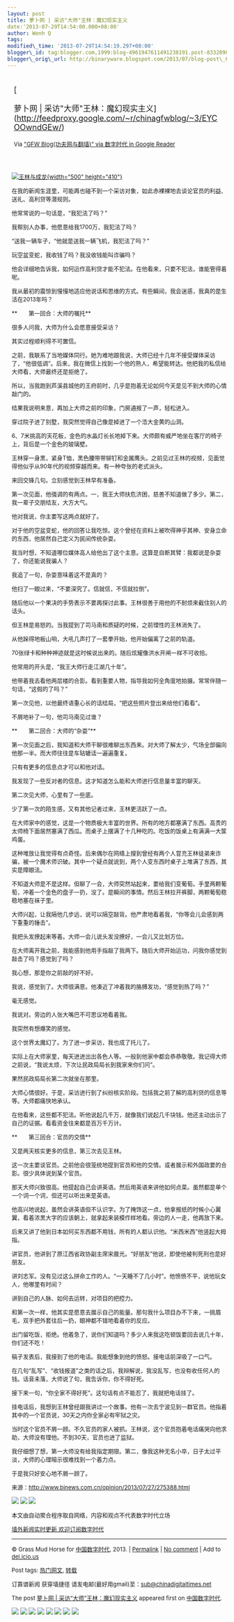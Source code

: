 ```yaml
--- 
layout: post 
title: 萝卜网 | 采访"大师"王林：魔幻现实主义 
date:'2013-07-29T14:54:00.000+08:00' 
author: Wenh Q
tags:
modified\_time: '2013-07-29T14:54:19.297+08:00' 
blogger\_id: tag:blogger.com,1999:blog-4961947611491238191.post-8332098493173415229
blogger\_orig\_url: http://binaryware.blogspot.com/2013/07/blog-post\_6908.html
---
```

<div style="margin: 10px; padding: 5px;">

<div style="font-size: 18px;">

[

萝卜网 |
采访"大师"王林：魔幻现实主义](http://feedproxy.google.com/~r/chinagfwblog/~3/EYCOOwndGEw/)

</div>

<div style="font-size: 13px;">

Via ["GFW Blog(功夫网与翻墙)" via 数字时代 in Google
Reader](https://www.blogger.com/blogger.g?blogID=4961947611491238191)

</div>

</div>

<div style="font-size: 13px; padding: 15px 0 10px 10px;">

[![王林与成龙](http://chinadigitaltimes.net/chinese/files/2013/07/%E7%8E%8B%E6%9E%97%E4%B8%8E%E6%88%90%E9%BE%99.gif){width="500"
height="410"}](http://chinadigitaltimes.net/chinese/files/2013/07/%E7%8E%8B%E6%9E%97%E4%B8%8E%E6%88%90%E9%BE%99.gif)

在我的新闻生涯里，可能再也碰不到一个采访对象，如此赤裸裸地去谈论官员的利益、送礼、高利贷等潜规则。

他常常说的一句话是，“我犯法了吗？”

我帮别人办事，他愿意给我1700万，我犯法了吗？

“送我一辆车子，“他就是送我一辆飞机，我犯法了吗？”

玩空盆变蛇，我收钱了吗？我没收钱能叫诈骗吗？

他会详细地告诉我，如何运作高利贷才能不犯法。在他看来，只要不犯法，谁能管得着呢。

我从最初的震惊到慢慢地适应他说话和思维的方式。有些瞬间，我会迷惑，我真的是生活在2013年吗？

**　　第一回合：大师的嘱托**

很多人问我，大师为什么会愿意接受采访？

其实过程顺利得不可置信。

之前，我联系了当地媒体同行。她为难地跟我说，大师已经十几年不接受媒体采访了，“他很低调”。后来，我在微信上找到一个他的熟人，希望能转达。他把我的私信给大师看，大师最终还是拒绝了。

所以，当我跑到芦溪县城他的王府前时，几乎是抱着无论如何今天是见不到大师的心情敲门的。

结果我说明来意，再加上大师之前的印象，门房通报了一声，轻松进入。

穿过院子进了别墅，我突然觉得自己像是掉进了一个浩大金黄的山洞。

6、7米挑高的天花板，金色的水晶灯长长地掉下来。大师颇有威严地坐在客厅的椅子上，背后是一个金色的玻璃壁。

王林穿一身黑，紧身T恤，黑色腰带带铆钉和金属鹰头。之前见过王林的视频，见面觉得他似乎从90年代的视频穿越而来。有一种夸张的老式派头。

来回交锋几句。立刻感觉到王林早有准备。

第一次见面，他强调的有两点。一，我王大师扶危济困，慈善不知道做了多少。第二，我一辈子交朋结友，大方大气。

他对我说，你主要写这两点就好了。

对于他的空盆变蛇，他的回答让我吃惊。这个曾经在资料上被吹得神乎其神、安身立命的东西，他居然自己定义为民间传统杂耍。

我当时想，不知道哪位媒体高人给他出了这个主意。这算是自断其臂：我都说是杂耍了，你还能说我骗人？

我追了一句，杂耍意味着这不是真的？

他扫了一眼过来，“不要深究了。信就信，不信就拉倒”。

随后他以一个果决的手势表示不要再探讨此事。王林很善于用他的不耐烦来截住别人的话头。

但王林是易怒的。当我提到了司马南和质疑的时候，之前理性的王林消失了。

从他跺得地板山响，大吼几声打了一套拳开始，他开始偏离了之前的轨道。

70张绿卡和种种神迹就是这时候说出来的。随后炫耀像洪水开闸一样不可收拾。

他常用的开头是，“我王大师行走江湖几十年”。

他带着我去看他两层楼的合影。看到重要人物，指导我如何全角度地拍摄。常常伴随一句话，“这假的了吗？”

第一次见他，以他最终语重心长的话结局，“把这些照片登出来给他们看看”。

不屑地补了一句，他司马南见过谁？

**　　第二回合：大师的“杂耍”**

第一次见面之后，我知道和大师干聊很难聊出东西来。对大师了解太少，气场全部偏向他那一半。而大师往往是车轱辘话一遍遍重复。

只有有更多的信息点才可以和他对话。

我发现了一些反对者的信息。这才知道怎么能和大师进行信息量丰富的聊天。

第二次见大师，心里有了一些底。

少了第一次的陌生感，又有其他记者过来，王林更活跃了一点。

在大师家中的感觉，这是一个物质极大丰富的世界。所有的地方都塞满了东西。高贵的太师椅下面居然塞满了西瓜。而桌子上摆满了十几种吃的。吃饭的饭桌上有满满一大筐鸡蛋。

这种堆放让我觉得有点奇怪。后来偶尔在网络上搜到曾经有两个人冒充王林徒弟来诈骗，被一个魔术师识破。其中一个疑点就说到，两个人变东西时桌子上堆满了东西，其实是障眼法。

不知道大师是不是这样。但聊了一会，大师突然站起来，要给我们变葡萄。手里两颗葡萄，冲着一个金色的盘子一扔，没了。是瞬间的事情。然后王林拉开裤脚，两颗葡萄稳稳地塞在袜子里。

大师兴起，让我隔他几步远，说可以隔空敲背。他严肃地看着我，“你等会儿会感到两下重重的锤击”。

我把头发撩起来等着。大师一会儿说头发没撩好，一会儿又比划方位。

在大师离开我之前，我能感到他用手指敲了我两下。随后大师开始运功，问我你感觉到敲击了吗？感觉到了吗？

我心想，那是你之前敲的好不好。

我说，感觉到了。大师很满意。他凑近了冲着我的胳膊发功，“感觉到热了吗？”

毫无感觉。

我说对。旁边的人张大嘴巴不可思议地看着我。

我突然有想爆笑的感觉。

这个世界太魔幻了。为了进一步采访，我也成了托儿了。

实际上在大师家里，每天进进出出各色人等。一般到他家中都会恭恭敬敬。我记得大师之前说，“我说太烦，下次让民政局局长到我家来你们问”。

果然民政局局长第二次就坐在那里。

大师心情很好。于是，采访进行到了纠纷核实阶段。包括我之前了解的高利贷的信息等等。大师都痛快地承认。

在他看来，这些都不犯法。听他说起几千万，就像我们说起几千块钱。他还主动出示了自己的证据。看看资金往来都是百万千万计。

**　　第三回合：官员的交情**

又是两天核实更多的信息，第三次去见王林。

这一次主要谈官员。之前他会很笼统地提到官员和他的交情。或者展示和外国政要的合影。很少具体说到某个官员。

那天大师兴致很高。他提起自己会讲英语。然后用英语来讲他如何点菜。虽然都是单个一个词一个词，但还可以听出来是英语。

他高兴地说起，虽然会讲英语但不认识字。为了掩饰这一点，他拿报纸的时候小心翼翼，看着浓黑大字的应该朝上，就拿起来装模作样地看。旁边的人一走，他再放下来。

后来又讲了他到日本如何买东西都不用钱，所有的人都认识他。“米西米西”他竖起大拇指。

讲官员，他讲到了原江西省政协副主席宋晨光。“好朋友”他说，即使他被判死刑也是好朋友。

讲刘志军。没有见过这么拼命工作的人。“一天睡不了几小时”。他愤愤不平，说他玩女人，他哪里有时间？

讲到自己的人脉、如何去运转，对项目的把控力。

和第一次一样，他其实是愿意去展示自己的能量。那句我什么项目办不下来，一挑眉毛，双手把外套往后一扔，眼神都不错地看着你的反应。

出门留吃饭，拒绝。他着急了，说你们知道吗？多少人来我这吃顿饭要回去说几十年，你们还不吃！

稿子发表后，我接到了他的电话。我能想象到他的愤怒。接电话前深吸了一口气。

在几句“乱写”、“收钱报道”之类的话之后，我辩解说，我没乱写，也没有收任何人的钱。话音未落，大师说了句，我告诉你，你不得好死。

接下来一句，“你全家不得好死”。这句话有点不能忍了，我就把电话挂了。

挂电话后，我想到王林曾经跟我讲过一个故事。他有一次去宁波见到一群官员。他指着其中的一个官员说，30天之内你全家必有牢狱之灾。

当时这个官员不屑一顾。不久官员的家人被抓。王林说，这个官员抱着电话痛哭向他求助，大师没有理他。不到30天，官员也进了监狱。

我仔细想了想，第一大师没有给我指定期限。第二，像我这种无名小卒，日子太过平淡，大师的心理暗示很难找到一个着力点。

于是我只好安心地不屑一顾了。

来源：http://www.bjnews.com.cn/opinion/2013/07/27/275388.html

<div>

[![](http://feeds.feedburner.com/~ff/tamd?d=yIl2AUoC8zA)](http://feeds.feedburner.com/~ff/tamd?a=WShBqiUPzvo:9eULymk5elk:yIl2AUoC8zA)
[![](http://feeds.feedburner.com/~ff/tamd?d=qj6IDK7rITs)](http://feeds.feedburner.com/~ff/tamd?a=WShBqiUPzvo:9eULymk5elk:qj6IDK7rITs)
[![](http://feeds.feedburner.com/~ff/tamd?i=WShBqiUPzvo:9eULymk5elk:-BTjWOF_DHI)](http://feeds.feedburner.com/~ff/tamd?a=WShBqiUPzvo:9eULymk5elk:-BTjWOF_DHI)

</div>

本文由自动聚合程序取自网络，内容和观点不代表数字时代立场

[墙外新闻实时更新 欢迎订阅数字时代](http://eepurl.com/mstlf)




------------------------------------------------------------------------

© Grass Mud Horse for
[中国数字时代](http://chinadigitaltimes.net/chinese), 2013. |
[Permalink](http://chinadigitaltimes.net/chinese/2013/07/%E8%90%9D%E5%8D%9C%E7%BD%91-%E9%87%87%E8%AE%BF%E5%A4%A7%E5%B8%88%E7%8E%8B%E6%9E%97%EF%BC%9A%E9%AD%94%E5%B9%BB%E7%8E%B0%E5%AE%9E%E4%B8%BB%E4%B9%89/)
| [No
comment](http://chinadigitaltimes.net/chinese/2013/07/%E8%90%9D%E5%8D%9C%E7%BD%91-%E9%87%87%E8%AE%BF%E5%A4%A7%E5%B8%88%E7%8E%8B%E6%9E%97%EF%BC%9A%E9%AD%94%E5%B9%BB%E7%8E%B0%E5%AE%9E%E4%B8%BB%E4%B9%89/#comments)
| Add to
[del.icio.us](http://del.icio.us/post?url=http://chinadigitaltimes.net/chinese/2013/07/%E8%90%9D%E5%8D%9C%E7%BD%91-%E9%87%87%E8%AE%BF%E5%A4%A7%E5%B8%88%E7%8E%8B%E6%9E%97%EF%BC%9A%E9%AD%94%E5%B9%BB%E7%8E%B0%E5%AE%9E%E4%B8%BB%E4%B9%89/&title=%E8%90%9D%E5%8D%9C%E7%BD%91%20%7C%20%E9%87%87%E8%AE%BF%E2%80%9C%E5%A4%A7%E5%B8%88%E2%80%9D%E7%8E%8B%E6%9E%97%EF%BC%9A%E9%AD%94%E5%B9%BB%E7%8E%B0%E5%AE%9E%E4%B8%BB%E4%B9%89)

Post tags:
[热门网文](http://chinadigitaltimes.net/chinese/tag/%E7%83%AD%E9%97%A8%E7%BD%91%E6%96%87/?category=18271),
[转载](http://chinadigitaltimes.net/chinese/tag/%E8%BD%AC%E8%BD%BD/?category=18271)

订靠谱新闻 获穿墙捷径
请发电邮(最好用gmail)至：sub@chinadigitaltimes.net

The post [萝卜网 |
采访“大师”王林：魔幻现实主义](http://chinadigitaltimes.net/chinese/2013/07/%E8%90%9D%E5%8D%9C%E7%BD%91-%E9%87%87%E8%AE%BF%E5%A4%A7%E5%B8%88%E7%8E%8B%E6%9E%97%EF%BC%9A%E9%AD%94%E5%B9%BB%E7%8E%B0%E5%AE%9E%E4%B8%BB%E4%B9%89/)
appeared first on [中国数字时代](http://chinadigitaltimes.net/chinese).

<div>

[![](http://feeds.feedburner.com/~ff/chinagfwblog?d=yIl2AUoC8zA)](http://feeds.feedburner.com/~ff/chinagfwblog?a=EYCOOwndGEw:pazI4ZwYDcg:yIl2AUoC8zA)
[![](http://feeds.feedburner.com/~ff/chinagfwblog?i=EYCOOwndGEw:pazI4ZwYDcg:-BTjWOF_DHI)](http://feeds.feedburner.com/~ff/chinagfwblog?a=EYCOOwndGEw:pazI4ZwYDcg:-BTjWOF_DHI)
[![](http://feeds.feedburner.com/~ff/chinagfwblog?i=EYCOOwndGEw:pazI4ZwYDcg:F7zBnMyn0Lo)](http://feeds.feedburner.com/~ff/chinagfwblog?a=EYCOOwndGEw:pazI4ZwYDcg:F7zBnMyn0Lo)
[![](http://feeds.feedburner.com/~ff/chinagfwblog?i=EYCOOwndGEw:pazI4ZwYDcg:V_sGLiPBpWU)](http://feeds.feedburner.com/~ff/chinagfwblog?a=EYCOOwndGEw:pazI4ZwYDcg:V_sGLiPBpWU)
[![](http://feeds.feedburner.com/~ff/chinagfwblog?d=qj6IDK7rITs)](http://feeds.feedburner.com/~ff/chinagfwblog?a=EYCOOwndGEw:pazI4ZwYDcg:qj6IDK7rITs)
[![](http://feeds.feedburner.com/~ff/chinagfwblog?d=l6gmwiTKsz0)](http://feeds.f%20%20%20eedburner.com/~ff/chinagfwblog?a=EYCOOwndGEw:pazI4ZwYDcg:l6gmwiTKsz0)
[![](http://feeds.feedburner.com/~ff/chinagfwblog?i=EYCOOwndGEw:pazI4ZwYDcg:gIN9vFwOqvQ)](http://feeds.feedburner.com/~ff/chinagfwblog?a=EYCOOwndGEw:pazI4ZwYDcg:gIN9vFwOqvQ)
[![](http://feeds.feedburner.com/~ff/chinagfwblog?d=TzevzKxY174)](http://feeds.feedburner.com/~ff/chinagfwblog?a=EYCOOwndGEw:pazI4ZwYDcg:TzevzKxY174)

</div>

</div>
